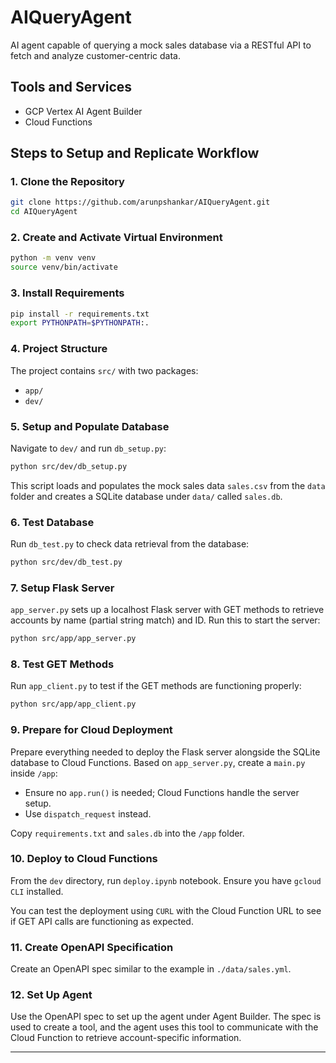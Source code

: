 # AIQueryAgent

AI agent capable of querying a mock sales database via a RESTful API to fetch and analyze customer-centric data.

## Tools and Services

- GCP Vertex AI Agent Builder
- Cloud Functions

## Steps to Setup and Replicate Workflow

### 1. Clone the Repository

```bash
git clone https://github.com/arunpshankar/AIQueryAgent.git
cd AIQueryAgent
```

### 2. Create and Activate Virtual Environment

```bash
python -m venv venv
source venv/bin/activate
```

### 3. Install Requirements

```bash
pip install -r requirements.txt
export PYTHONPATH=$PYTHONPATH:.
```

### 4. Project Structure

The project contains `src/` with two packages:

- `app/`
- `dev/`

### 5. Setup and Populate Database

Navigate to `dev/` and run `db_setup.py`:

```bash
python src/dev/db_setup.py
```

This script loads and populates the mock sales data `sales.csv` from the `data` folder and creates a SQLite database under `data/` called `sales.db`.

### 6. Test Database

Run `db_test.py` to check data retrieval from the database:

```bash
python src/dev/db_test.py
```

### 7. Setup Flask Server

`app_server.py` sets up a localhost Flask server with GET methods to retrieve accounts by name (partial string match) and ID. Run this to start the server:

```bash
python src/app/app_server.py
```

### 8. Test GET Methods

Run `app_client.py` to test if the GET methods are functioning properly:

```bash
python src/app/app_client.py
```

### 9. Prepare for Cloud Deployment

Prepare everything needed to deploy the Flask server alongside the SQLite database to Cloud Functions. Based on `app_server.py`, create a `main.py` inside `/app`:

- Ensure no `app.run()` is needed; Cloud Functions handle the server setup.
- Use `dispatch_request` instead.

Copy `requirements.txt` and `sales.db` into the `/app` folder.

### 10. Deploy to Cloud Functions

From the `dev` directory, run `deploy.ipynb` notebook. Ensure you have `gcloud CLI` installed.

You can test the deployment using `CURL` with the Cloud Function URL to see if GET API calls are functioning as expected.

### 11. Create OpenAPI Specification

Create an OpenAPI spec similar to the example in `./data/sales.yml`.

### 12. Set Up Agent

Use the OpenAPI spec to set up the agent under Agent Builder. The spec is used to create a tool, and the agent uses this tool to communicate with the Cloud Function to retrieve account-specific information.

---